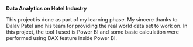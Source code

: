  **Data Analytics on Hotel Industry**
 
 
This project is done as part of my learning phase. My sincere thanks to Dalav Patel and his team for providing the real world data set to work on. In this project, the tool I used is Power BI and some basic calculation were performed using DAX feature inside Power BI.
